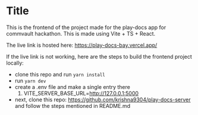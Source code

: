# Title

This is the frontend of the project made for the play-docs app for commvault hackathon. This is made using Vite + TS + React.

The live link is hosted here: https://play-docs-bay.vercel.app/

If the live link is not working, here are the steps to build the frontend project locally:

- clone this repo and run `yarn install`
- run `yarn dev`
- create a .env file and make a single entry there
  1.  VITE_SERVER_BASE_URL=http://127.0.0.1:5000
- next, clone this repo: https://github.com/krishna9304/play-docs-server and follow the steps mentioned in README.md
